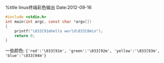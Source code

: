 %title linux终端彩色输出
Date:2012-09-16 
```c
#include <stdio.h>
int main(int argc, const char *argv[])
{
    printf("\033[91mhello world\033[0m\n");
    return 0;
}
```
一些颜色:
    `{'red':'\033[91m', 'green':'\033[92m', 'yellow':'\033[93m', 'blue':'\033[94m'} `
